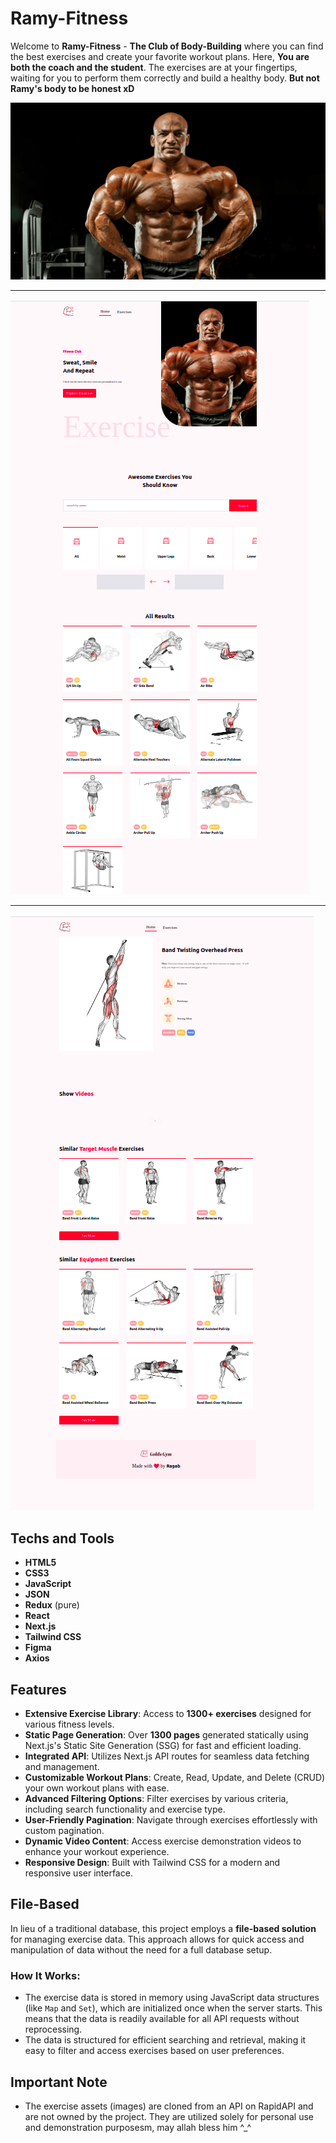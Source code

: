 # Ramy-Fitness

Welcome to **Ramy-Fitness** - **The Club of Body-Building** where you can find the best exercises and create your favorite workout plans. Here, **You are both the coach and the student**. The exercises are at your fingertips, waiting for you to perform them correctly and build a healthy body. **But not Ramy's body to be honest xD**

![ramy-img](./assets/imgs/ramy.png)

---

![ramy-img](./assets/web.png)

---

![ramy-img](./assets/web2.png)

## Techs and Tools

- **HTML5**
- **CSS3**
- **JavaScript**
- **JSON**
- **Redux** (pure)
- **React**
- **Next.js**
- **Tailwind CSS**
- **Figma**
- **Axios**

<!-- - YoutTube API V3 (Not yet.. waiting getting a key as it isn't able for cloning such RapidAPI :DD; ..); -->

## Features

- **Extensive Exercise Library**: Access to **1300+ exercises** designed for various fitness levels.
- **Static Page Generation**: Over **1300 pages** generated statically using Next.js's Static Site Generation (SSG) for fast and efficient loading.
- **Integrated API**: Utilizes Next.js API routes for seamless data fetching and management.
- **Customizable Workout Plans**: Create, Read, Update, and Delete (CRUD) your own workout plans with ease.
- **Advanced Filtering Options**: Filter exercises by various criteria, including search functionality and exercise type.
- **User-Friendly Pagination**: Navigate through exercises effortlessly with custom pagination.
- **Dynamic Video Content**: Access exercise demonstration videos to enhance your workout experience.
- **Responsive Design**: Built with Tailwind CSS for a modern and responsive user interface.

## File-Based

In lieu of a traditional database, this project employs a **file-based solution** for managing exercise data. This approach allows for quick access and manipulation of data without the need for a full database setup.

### How It Works:

- The exercise data is stored in memory using JavaScript data structures (like `Map` and `Set`), which are initialized once when the server starts. This means that the data is readily available for all API requests without reprocessing.
- The data is structured for efficient searching and retrieval, making it easy to filter and access exercises based on user preferences.

## Important Note

- The exercise assets (images) are cloned from an API on RapidAPI and are not owned by the project. They are utilized solely for personal use and demonstration purposesm, may allah bless him ^\_^
